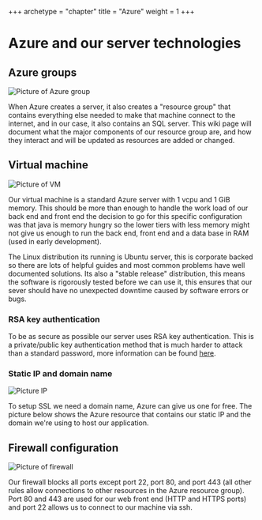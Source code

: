 +++
archetype = "chapter"
title = "Azure"
weight = 1
+++

# Azure and our server technologies

## Azure groups

![Picture of Azure group](https://github.com/jrykns/not-a-virus-map/assets/55873910/be3f6a06-dda4-46bd-915c-dc58dc5d1b93)

When Azure creates a server, it also creates a "resource group" that contains everything else needed to make that machine connect to the internet, and in our case, it also contains an SQL server. This wiki page will document what the major components of our resource group are, and how they interact and will be updated as resources are added or changed.

## Virtual machine

![Picture of VM](https://github.com/jrykns/not-a-virus-map/assets/55873910/bb4bfb7b-8385-4b59-a551-e02f817b2851)

Our virtual machine is a standard Azure server with 1 vcpu and 1 GiB memory. This should be more than enough to handle the work load of our back end and front end the decision to go for this specific configuration was that java is memory hungry so the lower tiers with less memory might not give us enough to run the back end, front end and a data base in RAM (used in early development).

The Linux distribution its running is Ubuntu server, this is corporate backed so there are lots of helpful guides and most common problems have well documented solutions. Its also a "stable release" distribution, this means the software is rigorously tested before we can use it, this ensures that our sever should have no unexpected downtime caused by software errors or bugs.

### RSA key authentication

To be as secure as possible our server uses RSA key authentication. This is a private/public key authentication method that is much harder to attack than a standard password, more information can be found [here](https://wiki.archlinux.org/title/SSH_keys).

### Static IP and domain name

![Picture IP](https://github.com/jrykns/not-a-virus-map/assets/55873910/d2d7477f-7a90-4028-8703-d16f6bdb04db)

To setup SSL we need a domain name, Azure can give us one for free. The picture below shows the Azure resource that contains our static IP and the domain we're using to host our application.

## Firewall configuration

![Picture of firewall](https://github.com/jrykns/not-a-virus-map/assets/55873910/a3151b7f-49d3-4d05-8029-0485de1a222d)

Our firewall blocks all ports except port 22, port 80, and port 443 (all other rules allow connections to other resources in the Azure resource group). Port 80 and 443 are used for our web front end (HTTP and HTTPS ports) and port 22 allows us to connect to our machine via ssh.
